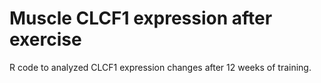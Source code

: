 # Muscle CLCF1 expression after exercise

R code to analyzed CLCF1 expression changes after 12 weeks of training.
